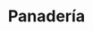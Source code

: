 ---
title: "Panadería"
url: /ciudad-autonoma-de-buenos-aires/panaderia-mariano-acosta/
shop: panadería
---